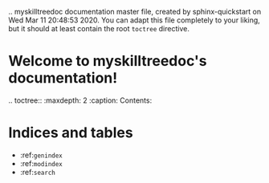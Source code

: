 .. myskilltreedoc documentation master file, created by
   sphinx-quickstart on Wed Mar 11 20:48:53 2020.
   You can adapt this file completely to your liking, but it should at least
   contain the root `toctree` directive.

Welcome to myskilltreedoc's documentation!
==========================================

.. toctree::
   :maxdepth: 2
   :caption: Contents:



Indices and tables
==================

* :ref:`genindex`
* :ref:`modindex`
* :ref:`search`
